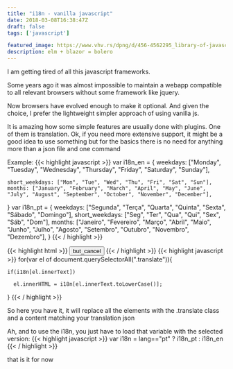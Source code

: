```yaml
---
title: "i18n - vanilla javascript"
date: 2018-03-08T16:38:47Z
draft: false
tags: ['javascript']

featured_image: https://www.vhv.rs/dpng/d/456-4562295_library-of-javascript-icon-graphic-freeuse-png-files.png
description: elm + blazor = bolero
---
```


I am getting tired of all this javascript frameworks.

Some years ago it was almost impossible to maintain a webapp compatible to all relevant browsers without some framework like jquery.

Now browsers have evolved enough to make it optional. And given the choice, I prefer the lightweight simpler approach of using vanilla js.

It is amazing how some simple features are usually done with plugins. One of them is translation.
Ok, if you need more extensive support, it might be a good idea to use something but for the basics there is no need for anything more than a json file and one command


Example:
{{< highlight javascript >}}
var i18n_en = {
	weekdays: ["Monday", "Tuesday", "Wednesday", "Thursday", "Friday", "Saturday", "Sunday"],
  
	short_weekdays: ["Mon", "Tue", "Wed", "Thu", "Fri", "Sat", "Sun"],
	months: ["January", "February", "March", "April", "May", "June", "July", "August", "September", "October", "November", "December"],
}
var i18n_pt = {
	weekdays: ["Segunda", "Terça", "Quarta", "Quinta", "Sexta", "Sábado", "Domingo"],
	short_weekdays: ["Seg", "Ter", "Qua", "Qui", "Sex", "Sáb", "Dom"],
	months: ["Janeiro", "Fevereiro", "Março", "Abril", "Maio", "Junho", "Julho", "Agosto", "Setembro", "Outubro", "Novembro", "Dezembro"],
}
{{< / highlight >}}

{{< highlight html >}}
<button id="butLoginCancel" class="mdc-button translate">but_cancel</button>
{{< / highlight >}}
{{< highlight javascript >}}
for(var el of document.querySelectorAll(".translate")){

    if(i18n[el.innerText])

      el.innerHTML = i18n[el.innerText.toLowerCase()];

}
{{< / highlight >}}

So here you have it, it will replace all the elements with the .translate class and a content matching your translation json

Ah, and to use the i18n, you just have to load that variable with the selected version:
{{< highlight javascript >}}
var i18n = lang=="pt" ? i18n_pt : i18n_en
{{< / highlight >}}

that is it for now
